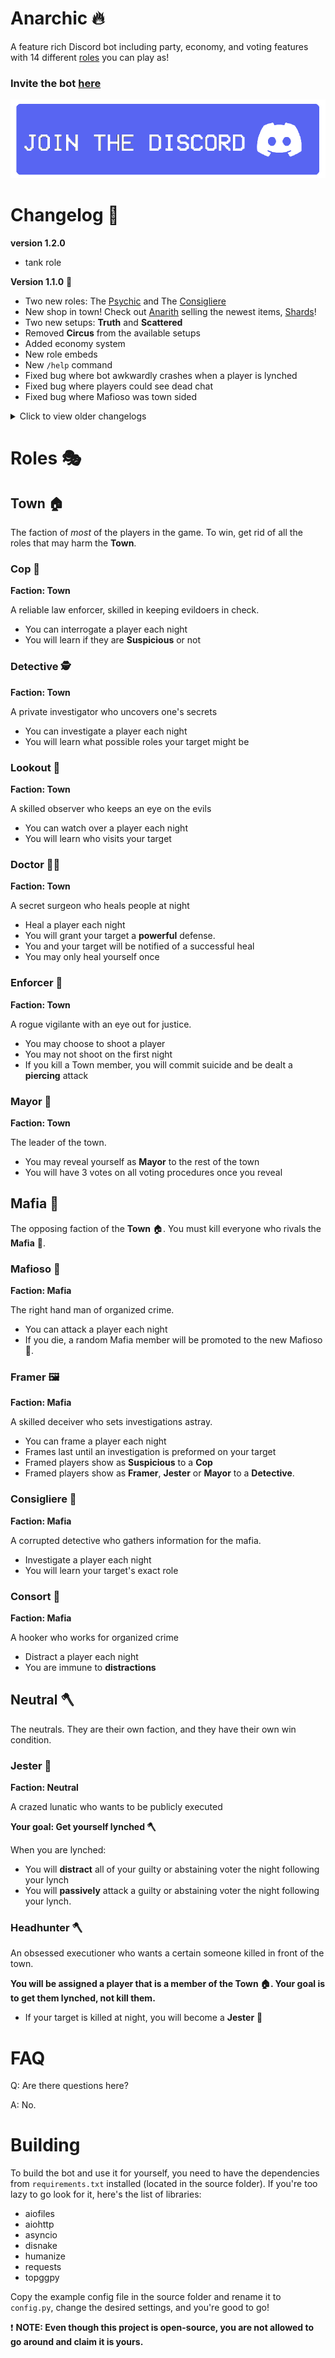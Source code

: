 # Anarchic :fire:
A feature rich Discord bot including party, economy, and voting features with 14 different [roles](#roles) you can play as!

### Invite the bot [here](https://discord.com/api/oauth2/authorize?client_id=887118309827432478&permissions=105696980048&scope=bot%20applications.commands)
<p align="center" width="100%">
  <a href="https://discord.gg/ApvrUsXFxk"><img src="./images/jointhediscord.png"></a>
</p>


# Changelog :memo:
**version 1.2.0**
- tank role

**Version 1.1.0** :ghost:
- Two new roles: The [Psychic](#psychic) and The [Consigliere](#consigliere)
- New shop in town! Check out [Anarith](#anarith) selling the newest items, [Shards](#shards)!
- Two new setups: __**Truth**__ and __**Scattered**__
- Removed __**Circus**__ from the available setups
- Added economy system
- New role embeds
- New `/help` command
- Fixed bug where bot awkwardly crashes when a player is lynched
- Fixed bug where players could see dead chat
- Fixed bug where Mafioso was town sided

<details>
  <summary>Click to view older changelogs</summary>
  
**Version 1.0.1** :camera:
- Targeting bug fix
- New Doctor image
- New Doctor targeting image
- New Jester image
- Game results will now be shown in the channel `/start` was used

**Version 1.0.0** :computer:
- Added the following roles: Cop, Detective, Lookout, Doctor, Enforcer, Mayor, Headhunter, Jester, Mafioso, Consort, Framer
- Created party system (Wills, Voting, Joining, Leaving, Starting, Changing the setup, The actual game)
- Added help commands (Role info, List of all roles, List of all setups)

</details>

# Roles :performing_arts:
## Town :house:
The faction of *most* of the players in the game. To win, get rid of all the roles that may harm the **Town**.

### Cop :mag_right:
**Faction: Town**

A reliable law enforcer, skilled in keeping evildoers in check.
- You can interrogate a player each night
- You will learn if they are **Suspicious** or not


### Detective :detective:
**Faction: Town**

A private investigator who uncovers one's secrets

- You can investigate a player each night
- You will learn what possible roles your target might be


### Lookout 🔭
**Faction: Town**

A skilled observer who keeps an eye on the evils

- You can watch over a player each night
- You will learn who visits your target


### Doctor 🧑‍⚕️
**Faction: Town**

A secret surgeon who heals people at night


- Heal a player each night
- You will grant your target a **powerful** defense.
- You and your target will be notified of a successful heal
- You may only heal yourself once


### Enforcer 🔫
**Faction: Town**

A rogue vigilante with an eye out for justice.

- You may choose to shoot a player
- You may not shoot on the first night
- If you kill a Town member, you will commit suicide and be dealt a **piercing** attack


### Mayor 🎩
**Faction: Town**

The leader of the town.

- You may reveal yourself as **Mayor** to the rest of the town
- You will have 3 votes on all voting procedures once you reveal


## Mafia :wilted_flower:
The opposing faction of the **Town** :house:. You must kill everyone who rivals the **Mafia** :wilted_flower:.

### Mafioso :wilted_flower:
**Faction: Mafia**

The right hand man of organized crime.

- You can attack a player each night
- If you die, a random Mafia member will be promoted to the new Mafioso 🥀.

### Framer :framed_picture:
**Faction: Mafia**

A skilled deceiver who sets investigations astray.

- You can frame a player each night
- Frames last until an investigation is preformed on your target
- Framed players show as **Suspicious** to a **Cop**
- Framed players show as **Framer**, **Jester** or **Mayor** to a **Detective**.

### Consigliere :magnet:
**Faction: Mafia**

A corrupted detective who gathers information for the mafia.

- Investigate a player each night
- You will learn your target's exact role

### Consort :revolving_hearts:
**Faction: Mafia**

A hooker who works for organized crime

- Distract a player each night
- You are immune to **distractions**

## Neutral 🪓
The neutrals. They are their own faction, and they have their own win condition.

### Jester :clown_face:
**Faction: Neutral**

A crazed lunatic who wants to be publicly executed

**Your goal: Get yourself lynched :axe:**

When you are lynched:
- You will **distract** all of your guilty or abstaining voter the night following your lynch
- You will **passively** attack a guilty or abstaining voter the night following your lynch.

### Headhunter :axe:

An obsessed executioner who wants a certain someone killed in front of the town.

**You will be assigned a player that is a member of the Town :house:. Your goal is to get them lynched, not kill them.**

- If your target is killed at night, you will become a **Jester** :clown_face:

# FAQ
Q: Are there questions here?

A: No.

# Building
To build the bot and use it for yourself, you need to have the dependencies from `requirements.txt` installed (located in the source folder). If you're too lazy to go look for it, here's the list of libraries:

- aiofiles
- aiohttp
- asyncio
- disnake
- humanize
- requests
- topggpy

Copy the example config file in the source folder and rename it to `config.py`, change the desired settings, and you're good to go!

❗ **NOTE: Even though this project is open-source, you are not allowed to go around and claim it is yours.**

